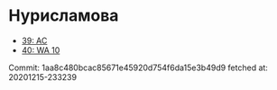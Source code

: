 # Нурисламова
- [39: AC](39.md)
- [40: WA 10](40.md)

Commit: 1aa8c480bcac85671e45920d754f6da15e3b49d9
 fetched at: 20201215-233239
